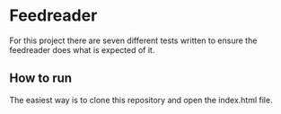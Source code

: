 # Feedreader

For this project there are seven different tests written to ensure the feedreader does what is expected of it.

## How to run
The easiest way is to clone this repository and open the index.html file.
